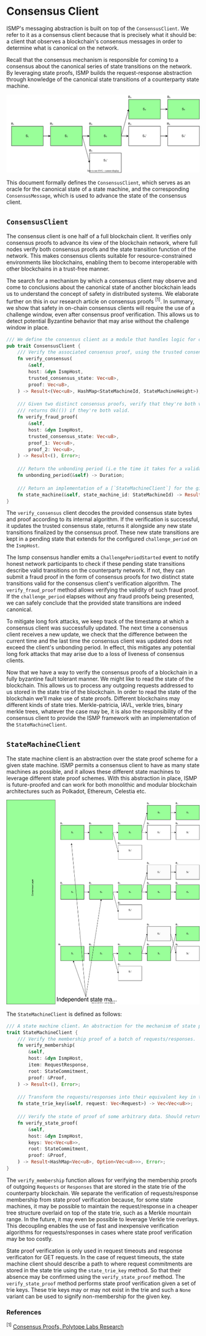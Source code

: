 # Consensus Client

ISMP's messaging abstraction is built on top of the `ConsensusClient`. We refer to it as a consensus client because that is precisely what it should be: a client that observes a blockchain's consensus messages in order to determine what is canonical on the network.

Recall that the consensus mechanism is responsible for coming to a consensus about the canonical series of state transitions on the network. By leveraging state proofs, ISMP builds the request-response abstraction through knowledge of the canonical state transitions of a counterparty state machine.

![consensus](./assets/consensus.svg)

This document formally defines the `ConsensusClient`, which serves as an oracle for the canonical state of a state machine, and the corresponding `ConsensusMessage`, which is used to advance the state of the consensus client.

## `ConsensusClient`

The consensus client is one half of a full blockchain client. It verifies only consensus proofs to advance its view of the blockchain network, where full nodes verify both consensus proofs and the state transition function of the network. This makes consensus clients suitable for resource-constrained environments like blockchains, enabling them to become interoperable with other blockchains in a trust-free manner.

The search for a mechanism by which a consensus client may observe and come to conclusions about the canonical state of another blockchain leads us to understand the concept of safety in distributed systems. We elaborate further on this in our research article on consensus proofs $^{[1]}$. In summary, we show that safety in on-chain consensus clients will require the use of a challenge window, even after consensus proof verification. This allows us to detect potential Byzantine behavior that may arise without the challenge window in place.

```rust
/// We define the consensus client as a module that handles logic for consensus & fraud proof verification,
pub trait ConsensusClient {
    /// Verify the associated consensus proof, using the trusted consensus state.
    fn verify_consensus(
        &self,
        host: &dyn IsmpHost,
        trusted_consensus_state: Vec<u8>,
        proof: Vec<u8>,
    ) -> Result<(Vec<u8>, HashMap<StateMachineId, StateMachineHeight>), Error>;

    /// Given two distinct consensus proofs, verify that they're both valid and represent conflicting views of the network.
    /// returns Ok(()) if they're both valid.
    fn verify_fraud_proof(
        &self,
        host: &dyn IsmpHost,
        trusted_consensus_state: Vec<u8>,
        proof_1: Vec<u8>,
        proof_2: Vec<u8>,
    ) -> Result<(), Error>;

    /// Return the unbonding period (i.e the time it takes for a validator's deposit to be unstaked from the network)
    fn unbonding_period(&self) -> Duration;

	/// Return an implementation of a [`StateMachineClient`] for the given state mahcine identifier. Return an error if the identifier is unknown.
	fn state_machine(&self, state_machine_id: StateMachineId) -> Result<Box<dyn StateMachineClient>, Error>;
}
```

The `verify_consensus` client decodes the provided consensus state bytes and proof according to its internal algorithm. If the verification is successful, it updates the trusted consensus state, returns it alongside any new state transitions finalized by the consensus proof. These new state transitions are kept in a pending state that extends for the configured `challenge_period` on the `IsmpHost`.

The Ismp consensus handler emits a `ChallengePeriodStarted` event to notify honest network participants to check if these pending state transitions describe valid transitions on the counterparty network. If not, they can submit a fraud proof in the form of consensus proofs for two distinct state transitions valid for the consensus client's verification algorithm. The `verify_fraud_proof` method allows verifying the validity of such fraud proof. If the `challenge_period` elapses without any fraud proofs being presented, we can safely conclude that the provided state transitions are indeed canonical.

To mitigate long fork attacks, we keep track of the timestamp at which a consensus client was successfully updated. The next time a consensus client receives a new update, we check that the difference between the current time and the last time the consensus client was updated does not exceed the client's unbonding period. In effect, this mitigates any potential long fork attacks that may arise due to a loss of liveness of consensus clients.

Now that we have a way to verify the consensus proofs of a blockchain in a fully byzantine fault tolerant manner. We might like to read the state of the blockchain. This allows us to process any outgoing requests addressed to us stored in the state trie of the blockchain. In order to read the state of the blockchain we’ll make use of state proofs. Different blockchains may different kinds of state tries. Merkle-patricia, IAVL, verkle tries, binary merkle trees, whatever the case may be, it is also the responsibility of the consensus client to provide the ISMP framework with an implementation of the `StateMachineClient`.

## `StateMachineClient`

The state machine client is an abstraction over the state proof scheme for a given state machine. ISMP permits a consensus client to have as many state machines as possible, and it allows these different state machines to leverage different state proof schemes. With this abstraction in place, ISMP is future-proofed and can work for both monolithic and modular blockchain architectures such as Polkadot, Ethereum, Celestia etc. 

![state machines](./assets/state-machine.svg)

The `StateMachineClient` is defined as follows:

```rust
/// A state machine client. An abstraction for the mechanism of state proof verification for state machines.
trait StateMachineClient {
	/// Verify the membership proof of a batch of requests/responses.
    fn verify_membership(
        &self,
        host: &dyn IsmpHost,
        item: RequestResponse,
        root: StateCommitment,
        proof: &Proof,
    ) -> Result<(), Error>;

    /// Transform the requests/responses into their equivalent key in the state trie.
    fn state_trie_key(&self, request: Vec<Request>) -> Vec<Vec<u8>>;

    /// Verify the state of proof of some arbitrary data. Should return the verified data
    fn verify_state_proof(
        &self,
        host: &dyn IsmpHost,
        keys: Vec<Vec<u8>>,
        root: StateCommitment,
        proof: &Proof,
    ) -> Result<HashMap<Vec<u8>, Option<Vec<u8>>>, Error>;
}
```

The `verify_membership` function allows for verifying the membership proofs of outgoing `Requests` or `Responses` that are stored in the state trie of the counterparty blockchain. We separate the verification of requests/response membership from state proof verification because, for some state machines, it may be possible to maintain the request/response in a cheaper tree structure overlaid on top of the state trie, such as a Merkle mountain range. In the future, it may even be possible to leverage Verkle trie overlays. This decoupling enables the use of fast and inexpensive verification algorithms for requests/responses in cases where state proof verification may be too costly.

State proof verification is only used in request timeouts and response verificaton for GET requests. In the case of request timeouts, the state machine client should describe a path to where request commitments are stored in the state trie using the `state_trie_key` method. So that their absence may be confirmed using the `verify_state_proof` method. The `verify_state_proof` method performs state proof verification given a set of trie keys. These trie keys may or may not exist in the trie and such a `None` variant can be used to signify non-membership for the given key.

### References

$^{[1]}$ [Consensus Proofs, Polytope Labs Research](https://research.polytope.technology/consensus-proofs)